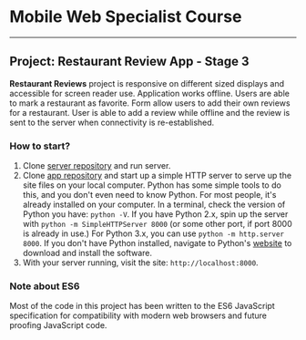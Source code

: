 # Mobile Web Specialist Course
---
## Project: Restaurant Review App - Stage 3

**Restaurant Reviews** project is responsive on different sized displays and accessible for screen reader use. Application works offline. Users are able to mark a restaurant as favorite. Form allow users to add their own reviews for a restaurant. User is able to add a review while offline and the review is sent to the server when connectivity is re-established.

### How to start?

1. Clone [server repository](https://github.com/udacity/mws-restaurant-stage-3) and run server.
2. Clone [app repository](https://github.com/michnaj/MWS_Stage3/) and start up a simple HTTP server to serve up the site files on your local computer. Python has some simple tools to do this, and you don't even need to know Python. For most people, it's already installed on your computer. In a terminal, check the version of Python you have: `python -V`. If you have Python 2.x, spin up the server with `python -m SimpleHTTPServer 8000` (or some other port, if port 8000 is already in use.) For Python 3.x, you can use `python -m http.server 8000`. If you don't have Python installed, navigate to Python's [website](https://www.python.org/) to download and install the software.
3. With your server running, visit the site: `http://localhost:8000`.

### Note about ES6

Most of the code in this project has been written to the ES6 JavaScript specification for compatibility with modern web browsers and future proofing JavaScript code.